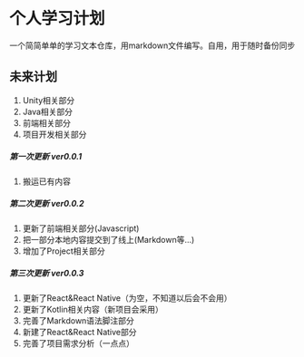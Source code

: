 # 个人学习计划

一个简简单单的学习文本仓库，用markdown文件编写。自用，用于随时备份同步

## 未来计划

1. Unity相关部分
2. Java相关部分
3. 前端相关部分
4. 项目开发相关部分

##### 第一次更新 ver0.0.1

1. 搬运已有内容

##### 第二次更新 ver0.0.2

1. 更新了前端相关部分(Javascript)
2. 把一部分本地内容提交到了线上(Markdown等...)
3. 增加了Project相关部分

##### 第三次更新 ver0.0.3

1. 更新了React&React Native（为空，不知道以后会不会用）
2. 更新了Kotlin相关内容（新项目会采用）
3. 完善了Markdown语法脚注部分
4. 新建了React&React Native部分
5. 完善了项目需求分析（一点点）
